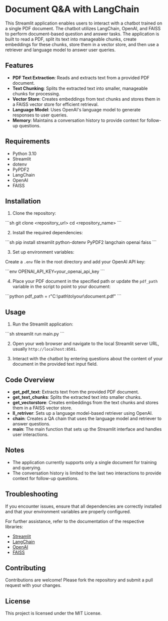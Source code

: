 
# Document Q&A with LangChain

This Streamlit application enables users to interact with a chatbot trained on a single PDF document. The chatbot utilizes LangChain, OpenAI, and FAISS to perform document-based question and answer tasks. The application is built to read a PDF, split its text into manageable chunks, create embeddings for these chunks, store them in a vector store, and then use a retriever and language model to answer user queries.

## Features

- **PDF Text Extraction**: Reads and extracts text from a provided PDF document.
- **Text Chunking**: Splits the extracted text into smaller, manageable chunks for processing.
- **Vector Store**: Creates embeddings from text chunks and stores them in a FAISS vector store for efficient retrieval.
- **Language Model**: Uses OpenAI's language model to generate responses to user queries.
- **Memory**: Maintains a conversation history to provide context for follow-up questions.

## Requirements

- Python 3.10
- Streamlit
- dotenv
- PyPDF2
- LangChain
- OpenAI
- FAISS

## Installation

1. Clone the repository:

\`\`\`sh
git clone <repository_url>
cd <repository_name>
\`\`\`

2. Install the required dependencies:

\`\`\`sh
pip install streamlit python-dotenv PyPDF2 langchain openai faiss
\`\`\`

3. Set up environment variables:

Create a `.env` file in the root directory and add your OpenAI API key:

\`\`\`env
OPENAI_API_KEY=your_openai_api_key
\`\`\`

4. Place your PDF document in the specified path or update the `pdf_path` variable in the script to point to your document:

\`\`\`python
pdf_path = r"C:\path\to\your\document.pdf"
\`\`\`

## Usage

1. Run the Streamlit application:

\`\`\`sh
streamlit run main.py
\`\`\`

2. Open your web browser and navigate to the local Streamlit server URL, usually `http://localhost:8501`.

3. Interact with the chatbot by entering questions about the content of your document in the provided text input field.

## Code Overview

- **get_pdf_text**: Extracts text from the provided PDF document.
- **get_text_chunks**: Splits the extracted text into smaller chunks.
- **get_vectorstore**: Creates embeddings from the text chunks and stores them in a FAISS vector store.
- **ll_retriver**: Sets up a language model-based retriever using OpenAI.
- **chain**: Creates a QA chain that uses the language model and retriever to answer questions.
- **main**: The main function that sets up the Streamlit interface and handles user interactions.

## Notes

- The application currently supports only a single document for training and querying.
- The conversation history is limited to the last two interactions to provide context for follow-up questions.

## Troubleshooting

If you encounter issues, ensure that all dependencies are correctly installed and that your environment variables are properly configured.

For further assistance, refer to the documentation of the respective libraries:

- [Streamlit](https://docs.streamlit.io/)
- [LangChain](https://langchain.readthedocs.io/)
- [OpenAI](https://beta.openai.com/docs/)
- [FAISS](https://github.com/facebookresearch/faiss)

## Contributing

Contributions are welcome! Please fork the repository and submit a pull request with your changes.

## License

This project is licensed under the MIT License.
